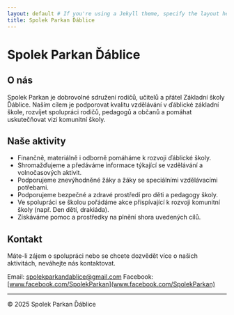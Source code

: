 ```yaml
---
layout: default # If you're using a Jekyll theme, specify the layout here
title: Spolek Parkan Ďáblice
---
```


# Spolek Parkan Ďáblice

## O nás

Spolek Parkan je dobrovolné sdružení rodičů, učitelů a přátel Základní školy Ďáblice. 
Naším cílem je podporovat kvalitu vzdělávání v ďáblické základní škole, rozvíjet 
spolupráci rodičů, pedagogů a občanů a pomáhat uskutečňovat vizi komunitní školy.

## Naše aktivity

* Finančně, materiálně i odborně pomáháme k rozvoji ďáblické školy.
* Shromažďujeme a předáváme informace týkající se vzdělávání a volnočasových aktivit.
* Podporujeme znevýhodněné žáky a žáky se speciálními vzdělávacími potřebami.
* Podporujeme bezpečné a zdravé prostředí pro děti a pedagogy školy.
* Ve spolupráci se školou pořádáme akce přispívající k rozvoji komunitní školy (např. Den dětí, drakiáda).
* Získáváme pomoc a prostředky na plnění shora uvedených cílů.

## Kontakt

Máte-li zájem o spolupráci nebo se chcete dozvědět více o našich aktivitách, 
neváhejte nás kontaktovat.

Email: [spolekparkandablice@gmail.com](mailto:spolekparkandablice@gmail.com) 
Facebook: [www.facebook.com/SpolekParkan](www.facebook.com/SpolekParkan)

---

&copy; 2025 Spolek Parkan Ďáblice
